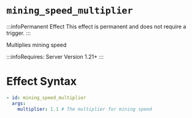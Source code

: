 # `mining_speed_multiplier`
:::infoPermanent Effect
This effect is permanent and does not require a trigger.
:::

Multiplies mining speed

:::infoRequires:
Server Version 1.21+
:::

# Effect Syntax
```yaml
- id: mining_speed_multiplier
  args:
    multiplier: 1.1 # The multiplier for mining speed
```